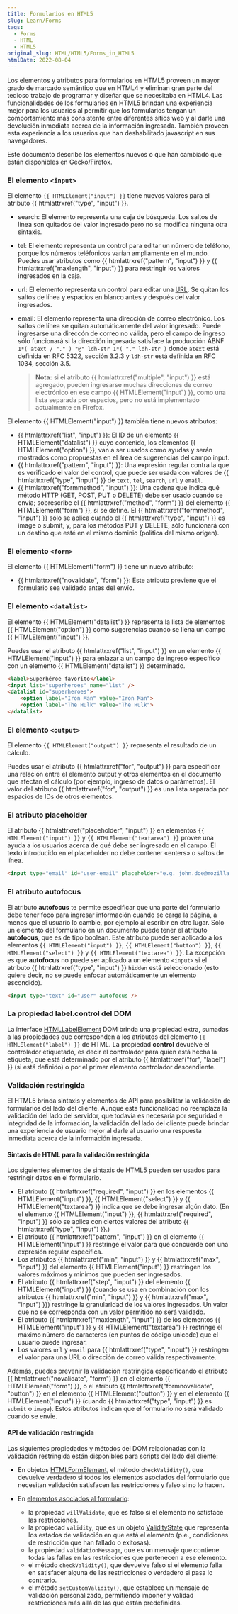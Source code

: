 ```yaml
---
title: Formularios en HTML5
slug: Learn/Forms
tags:
  - Forms
  - HTML
  - HTML5
original_slug: HTML/HTML5/Forms_in_HTML5
htmlDate: 2022-08-04
---
```

Los elementos y atributos para formularios en HTML5 proveen un mayor grado de marcado semántico que en HTML4 y eliminan gran parte del tedioso trabajo de programar y diseñar que se necesitaba en HTML4. Las funcionalidades de los formularios en HTML5 brindan una experiencia mejor para los usuarios al permitir que los formularios tengan un comportamiento más consistente entre diferentes sitios web y al darle una devolución inmediata acerca de la información ingresada. También proveen esta experiencia a los usuarios que han deshabilitado javascript en sus navegadores.

Este documento describe los elementos nuevos o que han cambiado que están disponibles en Gecko/Firefox.

### El elemento `<input>`

El elemento `{{ HTMLElement("input") }}` tiene nuevos valores para el atributo {{ htmlattrxref("type", "input") }}.

- search: El elemento representa una caja de búsqueda. Los saltos de línea son quitados del valor ingresado pero no se modifica ninguna otra sintaxis.
- tel: El elemento representa un control para editar un número de teléfono, porque los números teléfonicos varían ampliamente en el mundo. Puedes usar atributos como {{ htmlattrxref("pattern", "input") }} y {{ htmlattrxref("maxlength", "input") }} para restringir los valores ingresados en la caja.
- url: El elemento representa un control para editar una [URL](http://es.wikipedia.org/URL). Se quitan los saltos de línea y espacios en blanco antes y después del valor ingresados.
- email: El elemento representa una dirección de correo electrónico. Los saltos de línea se quitan automáticamente del valor ingresado. Puede ingresarse una direccón de correo no válida, pero el campo de ingreso sólo funcionará si la dirección ingresada satisface la producción ABNF `1*( atext / "." ) "@" ldh-str 1*( "." ldh-str )` donde `atext` está definida en RFC 5322, sección 3.2.3 y `ldh-str` está definida en RFC 1034, sección 3.5.

  > **Nota:** si el atributo {{ htmlattrxref("multiple", "input") }} está agregado, pueden ingresarse muchas direcciones de correo electrónico en ese campo {{ HTMLElement("input") }}, como una lista separada por espacios, pero no está implementado actualmente en Firefox.

El elemento {{ HTMLElement("input") }} también tiene nuevos atributos:

- {{ htmlattrxref("list", "input") }}: El ID de un elemento {{ HTMLElement("datalist") }} cuyo contenido, los elementos {{ HTMLElement("option") }}, van a ser usados como ayudas y serán mostrados como propuestas en el área de sugerencias del campo input.
- {{ htmlattrxref("pattern", "input") }}: Una expresión regular contra la que es verificado el valor del control, que puede ser usada con valores de {{ htmlattrxref("type", "input") }} de `text`, `tel`, `search`, `url` y `email`.
- {{ htmlattrxref("formmethod", "input") }}: Una cadena que indica qué método HTTP (GET, POST, PUT o DELETE) debe ser usado cuando se envía; sobrescribe el {{ htmlattrxref("method", "form") }} del elemento {{ HTMLElement("form") }}, si se define. El {{ htmlattrxref("formmethod", "input") }} sólo se aplica cuando el {{ htmlattrxref("type", "input") }} es image o submit, y, para los métodos PUT y DELETE, sólo funcionará con un destino que esté en el mismo dominio (política del mismo origen).

### El elemento `<form>`

El elemento {{ HTMLElement("form") }} tiene un nuevo atributo:

- {{ htmlattrxref("novalidate", "form") }}: Este atributo previene que el formulario sea validado antes del envío.

### El elemento `<datalist>`

El elemento {{ HTMLElement("datalist") }} representa la lista de elementos {{ HTMLElement("option") }} como sugerencias cuando se llena un campo {{ HTMLElement("input") }}.

Puedes usar el atributo {{ htmlattrxref("list", "input") }} en un elemento {{ HTMLElement("input") }} para enlazar a un campo de ingreso específico con un elemento {{ HTMLElement("datalist") }} determinado.

```html
<label>Superhéroe favorito</label>
<input list="superheroes" name="list" />
<datalist id="superheroes">
    <option label="Iron Man" value="Iron Man">
    <option label="The Hulk" value="The Hulk">
</datalist>
```

### El elemento `<output>`

El elemento `{{ HTMLElement("output") }}` representa el resultado de un cálculo.

Puedes usar el atributo {{ htmlattrxref("for", "output") }} para especificar una relación entre el elemento output y otros elementos en el documento que afectan el cálculo (por ejemplo, ingreso de datos o parámetros). El valor del atributo {{ htmlattrxref("for", "output") }} es una lista separada por espacios de IDs de otros elementos.

### El atributo placeholder

El atributo {{ htmlattrxref("placeholder", "input") }} en elementos `{{ HTMLElement("input") }}` y `{{ HTMLElement("textarea") }}` provee una ayuda a los usuarios acerca de qué debe ser ingresado en el campo. El texto introducido en el placeholder no debe contener «enters» o saltos de línea.

```html
<input type="email" id="user-email" placeholder="e.g. john.doe@mozilla.com" required/>
```

### El atributo autofocus

El atributo **autofocus** te permite especificar que una parte del formulario debe tener foco para ingresar información cuando se carga la página, a menos que el usuario lo cambie, por ejemplo al escribir en otro lugar. Sólo un elemento del formulario en un documento puede tener el atributo **autofocus**, que es de tipo boolean. Este atributo puede ser aplicado a los elementos `{{ HTMLElement("input") }}`, `{{ HTMLElement("button") }}`, `{{ HTMLElement("select") }}` y `{{ HTMLElement("textarea") }}`. La excepción es que **autofocus** no puede ser aplicado a un elemento `<input>` si el atributo {{ htmlattrxref("type", "input") }} `hidden` está seleccionado (esto quiere decir, no se puede enfocar automáticamente un elemento escondido).

```html
<input type="text" id="user" autofocus />
```

### La propiedad label.control del DOM

La interface [HTMLLabelElement](/en/DOM/HTMLLabelElement "en/DOM/HTMLLabelElement") DOM brinda una propiedad extra, sumadas a las propiedades que corresponden a los atributos del elemento `{{ HTMLElement("label") }}` de HTML. La propiedad **control** devuelve el controlador etiquetado, es decir el controlador para quien está hecha la etiqueta, que está determinado por el atributo {{ htmlattrxref("for", "label") }} (si está definido) o por el primer elemento controlador descendiente.

### Validación restringida

El HTML5 brinda sintaxis y elementos de API para posibilitar la validación de formularios del lado del cliente. Aunque esta funcionalidad no reemplaza la validación del lado del servidor, que todavía es necesaria por seguridad e integridad de la información, la validación del lado del cliente puede brindar una experiencia de usuario mejor al darle al usuario una respuesta inmediata acerca de la información ingresada.

#### Sintaxis de HTML para la validación restringida

Los siguientes elementos de sintaxis de HTML5 pueden ser usados para restringir datos en el formulario.

- El atributo {{ htmlattrxref("required", "input") }} en los elementos {{ HTMLElement("input") }}, {{ HTMLElement("select") }} y {{ HTMLElement("textarea") }} indica que se debe ingresar algún dato. (En el elemento {{ HTMLElement("input") }}, {{ htmlattrxref("required", "input") }} sólo se aplica con ciertos valores del atributo {{ htmlattrxref("type", "input") }}.)
- El atributo {{ htmlattrxref("pattern", "input") }} en el elemento {{ HTMLElement("input") }} restringe el valor para que concuerde con una expresión regular específica.
- Los atributos {{ htmlattrxref("min", "input") }} y {{ htmlattrxref("max", "input") }} del elemento {{ HTMLElement("input") }} restringen los valores máximos y mínimos que pueden ser ingresados.
- El atributo {{ htmlattrxref("step", "input") }} del elemento {{ HTMLElement("input") }} (cuando se usa en combinación con los atributos {{ htmlattrxref("min", "input") }} y {{ htmlattrxref("max", "input") }}) restringe la granularidad de los valores ingresados. Un valor que no se corresponda con un valor permitido no será validado.
- El atributo {{ htmlattrxref("maxlength", "input") }} de los elementos {{ HTMLElement("input") }} y {{ HTMLElement("textarea") }} restringe el máximo número de caracteres (en puntos de código unicode) que el usuario puede ingresar.
- Los valores `url` y `email` para {{ htmlattrxref("type", "input") }} restringen el valor para una URL o dirección de correo válida respectivamente.

Además, puedes prevenir la validación restringida especificando el atributo {{ htmlattrxref("novalidate", "form") }} en el elemento {{ HTMLElement("form") }}, o el atributo {{ htmlattrxref("formnovalidate", "button") }} en el elemento {{ HTMLElement("button") }} y en el elemento {{ HTMLElement("input") }} (cuando {{ htmlattrxref("type", "input") }} es `submit` o `image`). Estos atributos indican que el formulario no será validado cuando se envie.

#### API de validación restringida

Las siguientes propiedades y métodos del DOM relacionadas con la validación restringida están disponibles para scripts del lado del cliente:

- En objetos [HTMLFormElement](/en/DOM/HTMLFormElement "en/DOM/HTMLFormElement"), el método `checkValidity()`, que devuelve verdadero si todos los elementos asociados del formulario que necesitan validación satisfacen las restricciones y falso si no lo hacen.
- En [elementos asociados al formulario](/en/HTML/Content_categories#form-associated "en/HTML/Content Categories#form-associated"):

  - la propiedad `willValidate`, que es falso si el elemento no satisface las restricciones.
  - la propiedad `validity`, que es un objeto [ValidityState](/en/DOM/ValidityState_Interface "en/DOM/ValidityState Interface") que representa los estados de validación en que está el elemento (p.e., condiciones de restricción que han fallado o exitosas).
  - la propiedad `validationMessage`, que es un mensaje que contiene todas las fallas en las restricciones que pertenecen a ese elemento.
  - el método `checkValidity()`, que devuelve falso si el elemento falla en satisfacer alguna de las restricciones o verdadero si pasa lo contrario.
  - el método `setCustomValidity()`, que establece un mensaje de validación personalizado, permitiendo imponer y validad restricciones más allá de las que están predefinidas.

